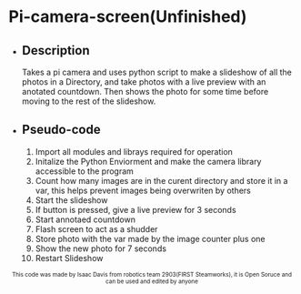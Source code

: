 # Pi-camera-screen(Unfinished)

<ul>
  <li><h2>Description</h2></li>
    <p>Takes a pi camera and uses python script to make a slideshow of all the photos in a Directory, and take photos with a live preview with an anotated countdown. Then shows the photo for some time before moving to the rest of the slideshow.</p>
  <li><h2>Pseudo-code</h2></li>
    <ol>
      <li>Import all modules and librays required for operation</li>
      <li>Initalize the Python Enviorment and make the camera library accessible to the program</li>
      <li>Count how many images are in the curent directory and store it in a var, this helps prevent images being overwriten by others</li>
      <li>Start the slideshow</li>
      <li>If button is pressed, give a live preview for 3 seconds</li>
      <li>Start annotaed countdown</li>
      <li>Flash screen to act as a shudder</li>
      <li>Store photo with the var made by the image counter plus one</li>
      <li>Show the new photo for 7 seconds</li>
      <li>Restart Slideshow</li>
    </ol>
</ul>
<footer style="font-size: 10px"><center>This code was made by Isaac Davis from robotics team 2903(FIRST Steamworks), it is Open Soruce and can be used and edited by anyone</center></footer>
